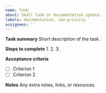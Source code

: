 ```yaml
---
name: Task
about: Small task or documentation update.
labels: documentation, low-priority
assignees: ''
---
```


**Task summary**
Short description of the task.

**Steps to complete**
1. 
2. 
3. 

**Acceptance criteria**
- [ ] Criterion 1
- [ ] Criterion 2

**Notes**
Any extra notes, links, or resources.
